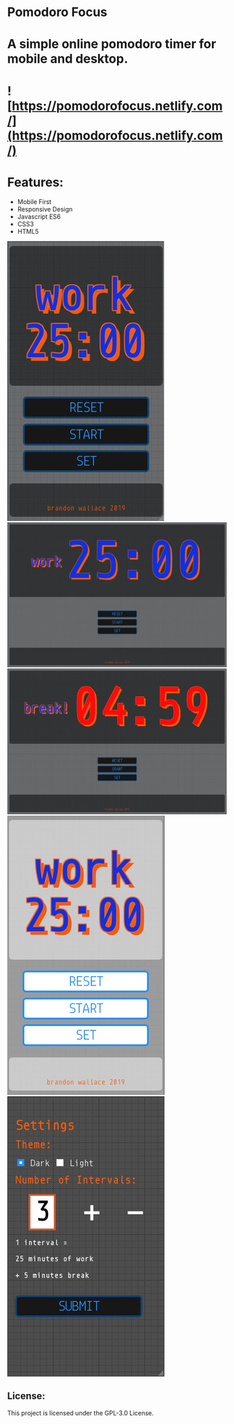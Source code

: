 # Pomodoro Focus

# A simple online pomodoro timer for mobile and desktop.

# ![https://pomodorofocus.netlify.com/](https://pomodorofocus.netlify.com/)

# Features:

* Mobile First
* Responsive Design
* Javascript ES6
* CSS3
* HTML5

![screenshot1](images/screenshot1.jpg)
![screenshot2](images/screenshot2.jpg)
![screenshot3](images/screenshot3.jpg)
![screenshot4](images/screenshot4.jpg)
![screenshot5](images/screenshot5.jpg)

## License:

This project is licensed under the GPL-3.0 License.
